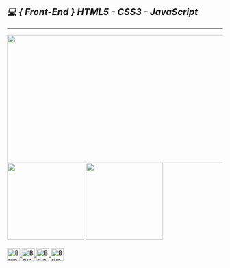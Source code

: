 <h2><i>💻 { Front-End } HTML5 - CSS3 - JavaScript <br></i></h2><hr>

<div align="center">
    <img src="https://im5.ezgif.com/tmp/ezgif-5-0885a86ac3-jpg/ezgif-frame-001.jpg" width="600px" height="300px">
  </div>

<div>
<img height="180em" src="https://github-readme-stats.vercel.app/api?username=brunoramosk&show_icons=true&theme=onedark">
<img height="180em" src="https://github-readme-stats.vercel.app/api/top-langs/?username=brunoramosk&langs_count=5&theme=onedark">
</div>

<div style="display: inline_block"><br>
<a href="https://www.linkedin.com/in/brunoramosk/">
<img align="center" alt="Bruno-Link" height="30" widht="40" src="https://img.shields.io/badge/LinkedIn-0077B5?style=for-the-badge&logo=linkedin&logoColor=white">
<a href="https://www.instagram.com/_raamosb/">
<img align="center" alt="Bruno-Insta" height="30" widht="40" src="https://img.shields.io/badge/Instagram-E4405F?style=for-the-badge&logo=instagram&logoColor=white">
<a href="https://www.facebook.com/brunoramosk/">
<img align="center" alt="Bruno-Face" height="30" widht="40" src="https://img.shields.io/badge/Facebook-1877F2?style=for-the-badge&logo=facebook&logoColor=white">
<a href="https://wa.me/message/YESJLTSYSDNMH1">
<img align="center" alt="Bruno-Whats" height="30" widht="40" src="https://img.shields.io/badge/WhatsApp-25D366?style=for-the-badge&logo=whatsapp&logoColor=white">
</div>
  

